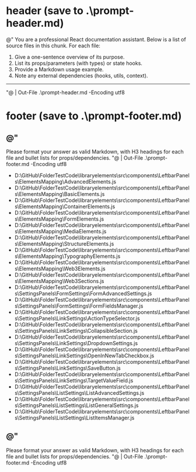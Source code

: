 ﻿# header (save to .\prompt-header.md)
@"
You are a professional React documentation assistant.
Below is a list of source files in this chunk. For each file:
1. Give a one-sentence overview of its purpose.
2. List its props/parameters (with types) or state hooks.
3. Provide a Markdown usage example.
4. Note any external dependencies (hooks, utils, context).
---
"@ | Out-File .\prompt-header.md -Encoding utf8

# footer (save to .\prompt-footer.md)
@"
---
Please format your answer as valid Markdown, with H3 headings for each file and bullet lists for props/dependencies.
"@ | Out-File .\prompt-footer.md -Encoding utf8
- D:\GitHub\FolderTestCode\libraryelements\src\components\LeftbarPanels\ElementsMapping\AdvancedElements.js
- D:\GitHub\FolderTestCode\libraryelements\src\components\LeftbarPanels\ElementsMapping\BasicElements.js
- D:\GitHub\FolderTestCode\libraryelements\src\components\LeftbarPanels\ElementsMapping\ContainerElements.js
- D:\GitHub\FolderTestCode\libraryelements\src\components\LeftbarPanels\ElementsMapping\FormElements.js
- D:\GitHub\FolderTestCode\libraryelements\src\components\LeftbarPanels\ElementsMapping\MediaElements.js
- D:\GitHub\FolderTestCode\libraryelements\src\components\LeftbarPanels\ElementsMapping\StructureElements.js
- D:\GitHub\FolderTestCode\libraryelements\src\components\LeftbarPanels\ElementsMapping\TypographyElements.js
- D:\GitHub\FolderTestCode\libraryelements\src\components\LeftbarPanels\ElementsMapping\Web3Elements.js
- D:\GitHub\FolderTestCode\libraryelements\src\components\LeftbarPanels\ElementsMapping\Web3Sections.js
- D:\GitHub\FolderTestCode\libraryelements\src\components\LeftbarPanels\SettingsPanels\FormSettings\FormAdvancedSettings.js
- D:\GitHub\FolderTestCode\libraryelements\src\components\LeftbarPanels\SettingsPanels\FormSettings\FormFieldsManager.js
- D:\GitHub\FolderTestCode\libraryelements\src\components\LeftbarPanels\SettingsPanels\LinkSettings\ActionTypeSelector.js
- D:\GitHub\FolderTestCode\libraryelements\src\components\LeftbarPanels\SettingsPanels\LinkSettings\CollapsibleSection.js
- D:\GitHub\FolderTestCode\libraryelements\src\components\LeftbarPanels\SettingsPanels\LinkSettings\DropdownSettings.js
- D:\GitHub\FolderTestCode\libraryelements\src\components\LeftbarPanels\SettingsPanels\LinkSettings\OpenInNewTabCheckbox.js
- D:\GitHub\FolderTestCode\libraryelements\src\components\LeftbarPanels\SettingsPanels\LinkSettings\SaveButton.js
- D:\GitHub\FolderTestCode\libraryelements\src\components\LeftbarPanels\SettingsPanels\LinkSettings\TargetValueField.js
- D:\GitHub\FolderTestCode\libraryelements\src\components\LeftbarPanels\SettingsPanels\ListSettings\ListAdvancedSettings.js
- D:\GitHub\FolderTestCode\libraryelements\src\components\LeftbarPanels\SettingsPanels\ListSettings\ListGeneralSettings.js
- D:\GitHub\FolderTestCode\libraryelements\src\components\LeftbarPanels\SettingsPanels\ListSettings\ListItemsManager.js

<!-- Now paste the contents of each file (in order) here -->

@"
---
Please format your answer as valid Markdown, with H3 headings for each file and bullet lists for props/dependencies.
"@ | Out-File .\prompt-footer.md -Encoding utf8
